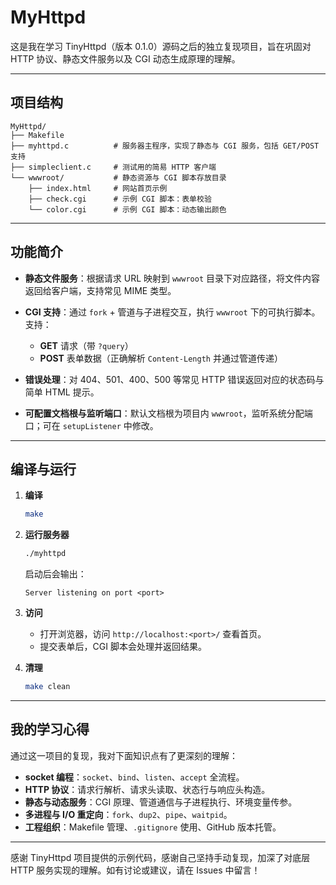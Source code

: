 # MyHttpd

这是我在学习 TinyHttpd（版本 0.1.0）源码之后的独立复现项目，旨在巩固对 HTTP 协议、静态文件服务以及 CGI 动态生成原理的理解。

---

## 项目结构

```
MyHttpd/
├── Makefile
├── myhttpd.c          # 服务器主程序，实现了静态与 CGI 服务，包括 GET/POST 支持
├── simpleclient.c     # 测试用的简易 HTTP 客户端
└── wwwroot/           # 静态资源与 CGI 脚本存放目录
    ├── index.html     # 网站首页示例
    ├── check.cgi      # 示例 CGI 脚本：表单校验
    └── color.cgi      # 示例 CGI 脚本：动态输出颜色
```

---

## 功能简介

* **静态文件服务**：根据请求 URL 映射到 `wwwroot` 目录下对应路径，将文件内容返回给客户端，支持常见 MIME 类型。
* **CGI 支持**：通过 `fork` + 管道与子进程交互，执行 `wwwroot` 下的可执行脚本。支持：

  * **GET** 请求（带 `?query`）
  * **POST** 表单数据（正确解析 `Content-Length` 并通过管道传递）
* **错误处理**：对 404、501、400、500 等常见 HTTP 错误返回对应的状态码与简单 HTML 提示。
* **可配置文档根与监听端口**：默认文档根为项目内 `wwwroot`，监听系统分配端口；可在 `setupListener` 中修改。

---

## 编译与运行

1. **编译**

   ```bash
   make
   ```

2. **运行服务器**

   ```bash
   ./myhttpd
   ```

   启动后会输出：

   ```
   Server listening on port <port>
   ```

3. **访问**

   * 打开浏览器，访问 `http://localhost:<port>/` 查看首页。
   * 提交表单后，CGI 脚本会处理并返回结果。

4. **清理**

   ```bash
   make clean
   ```

---

## 我的学习心得

通过这一项目的复现，我对下面知识点有了更深刻的理解：

* **socket 编程**：`socket`、`bind`、`listen`、`accept` 全流程。
* **HTTP 协议**：请求行解析、请求头读取、状态行与响应头构造。
* **静态与动态服务**：CGI 原理、管道通信与子进程执行、环境变量传参。
* **多进程与 I/O 重定向**：`fork`、`dup2`、`pipe`、`waitpid`。
* **工程组织**：Makefile 管理、`.gitignore` 使用、GitHub 版本托管。

---

感谢 TinyHttpd 项目提供的示例代码，感谢自己坚持手动复现，加深了对底层 HTTP 服务实现的理解。如有讨论或建议，请在 Issues 中留言！
